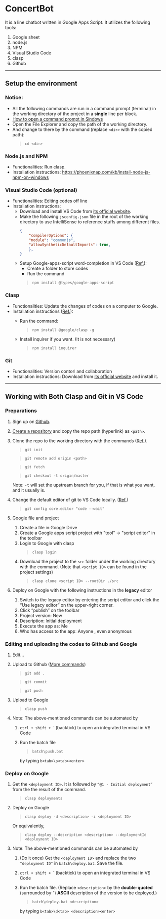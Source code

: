 # ConcertBot
It is a line chatbot written in Google Apps Script.
It utilizes the following tools:  
1. Google sheet
1. node.js
1. NPM
1. Visual Studio Code
1. clasp
1. Github
---
## Setup the environment
### Notice:
* All the following commands are run in a command prompt (terminal) in the working directory of the project in a **single** line per block.
* [How to open a command prompt in Sindows](https://www.businessinsider.com/how-to-open-command-prompt)
* Open the File Explorer and copy the path of the working directory.
* And change to there by the command (replace `<dir>` with the copied path):
    > `cd <dir>`

### Node.js and NPM
* Functionalities: Run clasp.
* Installation instructions: https://phoenixnap.com/kb/install-node-js-npm-on-windows

### Visual Studio Code (optional)
* Functionalities: Editing codes off line
* Installation instructions:
    * Download and install VS Code from [its official website](https://code.visualstudio.com/).
    * Make the following `jsconfig.json` file in the root of the working directory to use IntelliSense to reference stuffs among different files.
        ```json
        {
            "compilerOptions": {
            "module": "commonjs",
            "allowSyntheticDefaultImports": true,
            },
        }
        ```
    * Setup Google-apps-script word-completion in VS Code ([Ref.](https://yagisanatode.com/2019/04/01/working-with-google-apps-script-in-visual-studio-code-using-clasp/)):
        * Create a folder to store codes
        * Run the command
        >`npm install @types/google-apps-script`


### Clasp
* Functionalities: Update the changes of codes on a computer to Google.
* Installation instructions ([Ref.](https://developers.google.com/apps-script/guides/clasp)): 
    * Run the command:
        >`npm install @google/clasp -g`
    
    * Install inquirer if you want. (It is not necessary)
        >`npm install inquirer`

### Git
* Functionalities: Version contorl and collaboration
* Installation instructions: Download from [its official website](https://git-scm.com/downloads) and install it.
---
## Working with Both Clasp and Git in VS Code
### Preparations
1. Sign up on [Github](https://github.com/).
1. [Create a repository](https://docs.github.com/en/get-started/quickstart/create-a-repo) and copy the repo path (hyperlink) as `<path>`.
1. Clone the repo to the working directory with the commands ([Ref.](https://stackoverflow.com/a/18999726)).
    >`git init`

    >`git remote add origin <path>`

    >`git fetch`

    >`git checkout -t origin/master`
    
    Note: `-t` will set the upstream branch for you, if that is what you want, and it usually is.
1. Change the default editor of git to VS Code locally. ([Ref.](https://stackoverflow.com/a/36427485))
    >`git config core.editor "code --wait"`
1. Google file and project
    1. Create a file in Google Drive
    1. Create a Google apps script project with "tool" -> "script editor" in the toolbar
    1. Login to Google with clasp
        >`clasp login`
    1. Download the project to the `src` folder under the working directory with the command. (Note that `<script ID>` can be found in the project settings)
        >`clasp clone <script ID> --rootDir ./src`

1. Deploy on Google with the following instructions in the **legacy** editor
    1. Switch to the legacy editor by entering the script editor and click the “Use legacy editor” on the upper-right corner.
    1. Click “publish” on the toolbar
    1. Project version: New
    1. Description: Initial deployment
    1. Execute the app as: Me
    1. Who has access to the app: Anyone , even anonymous

### Editing and uploading the codes to Github and Google
1. Edit…
1. Upload to Github ([More commands](https://docs.google.com/document/d/1c-OrQLbNHiUpPAVxULZvyaGUupKESsC5f1XQFVBI12A))
    >`git add .`

    >`git commit`

    >`git push`
1. Upload to Google
    >`clasp push`
1. Note: The above-mentioned commands can be automated by
    1. `ctrl + shift + `\` (backtick) to open an integrated terminal in VS Code
    1. Run the batch file
        >`batch\push.bat`

        by typing `b<tab>\p<tab><enter>`

### Deploy on Google
1. Get the `<deployment ID>`. It is followed by `“@1 - Initial deployment”` from the the result of the command.
    >`clasp deployments`
1. Deploy on Google
    >`clasp deploy -d <description> -i <deployment ID>`

    Or equivalently,
    >`clasp deploy --description <description> --deploymentId <deployment ID>`
1. Note: The above-mentioned commands can be automated by
    1. (Do it once) Get the `<deployment ID>` and replace the two `"deployment ID"` in `batch\deploy.bat`. Save the file.
    1. `ctrl + shift + `\` (backtick) to open an integrated terminal in VS Code
    1. Run the batch file. (Replace `<description>` by the **double-quoted** (surrounded by ") **ASCII** description of the version to be deployed.)
        >`batch\deploy.bat <description>`

        by typing `b<tab>\d<tab> <description><enter>`
